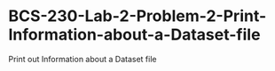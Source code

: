 # BCS-230-Lab-2-Problem-2-Print-Information-about-a-Dataset-file
Print out Information about a Dataset file
